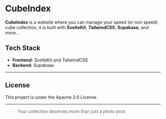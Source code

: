 # CubeIndex
 
 **CubeIndex** is a website where you can manage your speed (or non speed) cube collection, it is built with **SvelteKit**, **TailwindCSS**, **Supabase**, and more...
 
## Tech Stack
 
 - **Frontend:** SvelteKit and TailwindCSS
 - **Backend:** Supabase

 ---
 
 ## License

This project is under the Apache 2.0 License.
 
 ---
 
 > Your collection deserves more than just a photo post.
